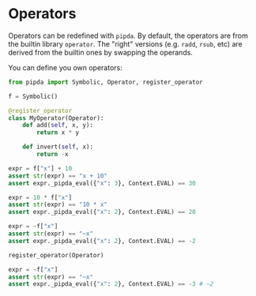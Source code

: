 # Operators

Operators can be redefined with `pipda`. By default, the operators are from the
builtin library `operator`. The "right" versions (e.g. `radd`, `rsub`, etc) are
derived from the builtin ones by swapping the operands.

You can define you own operators:

```python
from pipda import Symbolic, Operator, register_operator

f = Symbolic()

@register_operator
class MyOperator(Operator):
    def add(self, x, y):
        return x * y

    def invert(self, x):
        return -x

expr = f["x"] + 10
assert str(expr) == "x + 10"
assert expr._pipda_eval({"x": 3}, Context.EVAL) == 30

expr = 10 * f["x"]
assert str(expr) == "10 * x"
assert expr._pipda_eval({"x": 2}, Context.EVAL) == 20

expr = ~f["x"]
assert str(expr) == "~x"
assert expr._pipda_eval({"x": 2}, Context.EVAL) == -2

register_operator(Operator)

expr = ~f["x"]
assert str(expr) == "~x"
assert expr._pipda_eval({"x": 2}, Context.EVAL) == -3 # ~2
```
